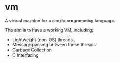 # vm

A virtual machine for a simple programming language.

The aim is to have a working VM, including:

 - Lightweight (non-OS) threads
 - Message passing between these threads
 - Garbage Collection
 - C Interfacing
